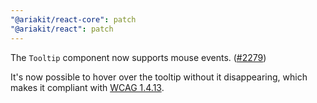 ```yaml
---
"@ariakit/react-core": patch
"@ariakit/react": patch
---
```


The `Tooltip` component now supports mouse events. ([#2279](https://github.com/ariakit/ariakit/pull/2279))

It's now possible to hover over the tooltip without it disappearing, which makes it compliant with [WCAG 1.4.13](https://www.w3.org/WAI/WCAG21/Understanding/content-on-hover-or-focus.html).
